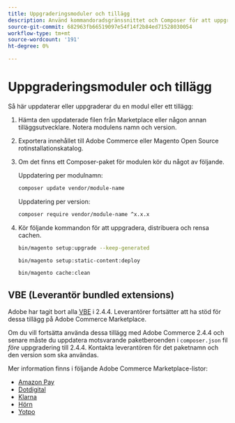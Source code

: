 ```yaml
---
title: Uppgraderingsmoduler och tillägg
description: Använd kommandoradsgränssnittet och Composer för att uppgradera moduler och tillägg för Adobe Commerce och Magento Open Source.
source-git-commit: 682963fb66519097e54f14f2b84ed71528030054
workflow-type: tm+mt
source-wordcount: '191'
ht-degree: 0%

---
```



# Uppgraderingsmoduler och tillägg

Så här uppdaterar eller uppgraderar du en modul eller ett tillägg:

1. Hämta den uppdaterade filen från Marketplace eller någon annan tilläggsutvecklare. Notera modulens namn och version.

1. Exportera innehållet till Adobe Commerce eller Magento Open Source rotinstallationskatalog.

1. Om det finns ett Composer-paket för modulen kör du något av följande.

   Uppdatering per modulnamn:

   ```bash
   composer update vendor/module-name
   ```

   Uppdatering per version:

   ```bash
   composer require vendor/module-name ^x.x.x
   ```

1. Kör följande kommandon för att uppgradera, distribuera och rensa cachen.

   ```bash
   bin/magento setup:upgrade --keep-generated
   ```

   ```bash
   bin/magento setup:static-content:deploy
   ```

   ```bash
   bin/magento cache:clean
   ```

## VBE (Leverantör bundled extensions)

Adobe har tagit bort alla [VBE](https://devdocs.magento.com/extensions/vendor/) i 2.4.4. Leverantörer fortsätter att ha stöd för dessa tillägg på Adobe Commerce Marketplace.

Om du vill fortsätta använda dessa tillägg med Adobe Commerce 2.4.4 och senare måste du uppdatera motsvarande paketberoenden i `composer.json` fil _före_ uppgradering till 2.4.4. Kontakta leverantören för det paketnamn och den version som ska användas.

Mer information finns i följande Adobe Commerce Marketplace-listor:

- [Amazon Pay](https://marketplace.magento.com/amzn-amazon-pay-magento-2-module.html)
- [Dotdigital](https://marketplace.magento.com/dotdigital-dotdigital-magento2-os-package.html)
- [Klarna](https://marketplace.magento.com/klarna-m2-klarna.html)
- [Hörn](https://marketplace.magento.com/vertexinc-vertex-tax-module.html)
- [Yotpo](https://marketplace.magento.com/yotpo-module-yotpo.html)

